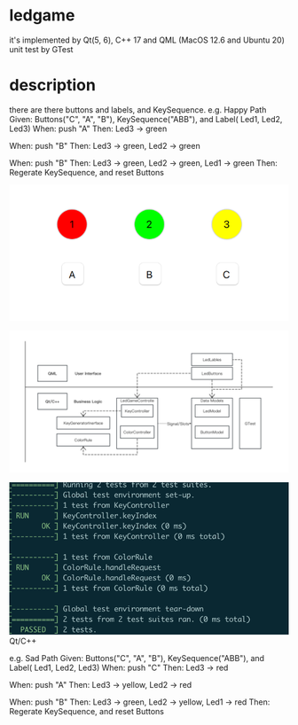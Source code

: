 # ledgame
it's implemented by Qt(5, 6), C++ 17 and QML (MacOS 12.6 and Ubuntu 20)
unit test by GTest

# description
there are there buttons and labels, and KeySequence.
e.g. Happy Path
Given: Buttons("C", "A", "B"), KeySequence("ABB"), and Label( Led1, Led2, Led3)
When: push "A"
Then: Led3 -> green

When: push "B"
Then: Led3 -> green, Led2 -> green

When: push "B"
Then: Led3 -> green, Led2 -> green, Led1 -> green
Then: Regerate KeySequence, and reset Buttons

![Effect](https://github.com/ronoaer/ledgame_qml/blob/main/docs/ui.png)

![Framework](https://github.com/ronoaer/ledgame_qml/blob/main/docs/framework.png)

![TestResult](https://github.com/ronoaer/ledgame_qml/blob/main/docs/test_case.png)
Qt/C++

e.g. Sad Path
Given: Buttons("C", "A", "B"), KeySequence("ABB"), and Label( Led1, Led2, Led3)
When: push "C"
Then: Led3 -> red

When: push "A"
Then: Led3 -> yellow, Led2 -> red

When: push "B"
Then: Led3 -> green, Led2 -> yellow, Led1 -> red
Then: Regerate KeySequence, and reset Buttons
